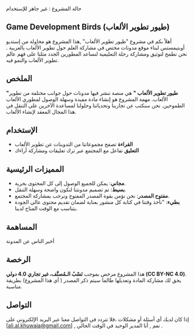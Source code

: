 حالة المشروع : غير جاهز للإستخدام

## Game Development Birds (طيور تطوير الألعاب)

أهلاً بكم في مشروع "طيور تطوير الألعاب" ,هذا المشروع هو محاولة من إستديو أوبتيمستس لبناء موقع مدونات مختص في مشاركة العلم حول تطوير الألعاب بالعربية . نحن نطمح لتوثيق ومشاركة رحلة التعليمية لنساعد المطورين الجدد مثلنا على فهم عالم تطوير الألعاب والنمو فيه.

## الملخص

**"طيور تطوير الألعاب "** هي منصة ننشر فيها مدونات حول جوانب مختلفة من تطوير الألعاب.
مهمة المشروع هو إنشاء مادة مفيدة وسهلة الوصول لمطوري الألعاب الطموحين.
نحن سنكتب عن تجاربنا وتحدياتنا وحلولنا لمساعدة الآخرين على التنقل في هذا المجال المعقد لإنشاء الألعاب.

## الإستخدام

- **القراءة** تصفح مجموعاتنا من التدوينات عن تطوير الألعاب
- **التعليق** تفاعل مع المجتمع عبر ترك تعليقات ومشاركة أراءك

## المميزات الرئيسية

- **مجاني**: يمكن للجميع الوصول إلى كل المحتوى بحرية.
- **بسيط**: تم تصميم مدونتنا لتكون واضحة وسهلة التنقل.
- **مفتوح المصدر**: نحن نؤمن بقوة المصدر المفتوح ونرحب بمشاركة المجتمع.
- **بطيء**: "نأخذ وقتنا في كتابة كل منشور بعناية لضمان تقديم محتوى عالي الجودة يتناسب مع الوقت المتاح لدينا.

## المساهمة

أخبر الناس عن المدونة

## الرخصة

هذا المشروع مرخص بموجب **نَسْبُ الـمُصنَّف، غير تجاري 4.0 دولي (CC BY-NC 4.0)**.
يحق لك مشاركة المادة وتعديلها طالما سيتم ذكر المصدر ( أي هذا المشروع) بطريقة مناسبة.

## التواصل

إذا كان لديك أي أسئلة أو مشكلات ،فلا تتردد في التواصل معنا عبر البريد الإلكتروني على [ali.al.khuwaja@gmail.com] , نعم , أنا المدير الوحيد في الوقت الحالي .
